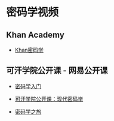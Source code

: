 # 密码学视频

## Khan Academy

- <a href="https://zh.khanacademy.org/computing/computer-science/cryptography/crypt/v/caesar-cipher"  target="_blank">Khan密码学</a>

## 可汗学院公开课 - 网易公开课

- <a href="https://open.163.com/newview/movie/free?pid=MFFC3ABMF&mid=MFFC3KUGG" target="_blank">密码学入门</a>

- <a href="https://open.163.com/newview/movie/courseintro?newurl=%2Fspecial%2FKhan%2Fmoderncryptography.html" target="_blank">可汗学院公开课：现代密码学</a>

- <a href="https://open.163.com/newview/movie/courseintro?newurl=MFFC3ABMF" target="_blank">密码学之旅</a>
